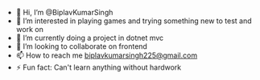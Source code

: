 - 👋 Hi, I’m @BiplavKumarSingh
- 👀 I’m interested in playing games and trying something new to test and work on
- 🌱 I’m currently doing a project in dotnet mvc
- 💞️ I’m looking to collaborate on frontend
- 📫 How to reach me biplavkumarsingh225@gmail.com
- ⚡ Fun fact: Can't learn anything without hardwork

<!---
BiplavKumarSingh/BiplavKumarSingh is a ✨ special ✨ repository because its `README.md` (this file) appears on your GitHub profile.
You can click the Preview link to take a look at your changes.
--->
